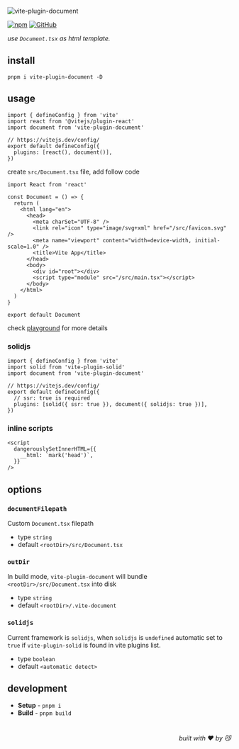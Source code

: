![vite-plugin-document](https://realme-ten.vercel.app/api/v1/banner?colorA=7c2d12&colorB=c2410c&textColor=fb923c&title=vite-plugin-document&subtitle=JiangWeixian&desc=Document.tsx%20as%20html%20template)

[![npm](https://img.shields.io/npm/v/vite-plugin-document)](https://github.com/JiangWeixian/vite-plugin-document) [![GitHub](https://img.shields.io/npm/l/vite-plugin-document)](https://github.com/JiangWeixian/vite-plugin-document) 

*use `Document.tsx` as html template.*

## install

```console
pnpm i vite-plugin-document -D
```

## usage

```tsx
import { defineConfig } from 'vite'
import react from '@vitejs/plugin-react'
import document from 'vite-plugin-document'

// https://vitejs.dev/config/
export default defineConfig({
  plugins: [react(), document()],
})
```

create `src/Document.tsx` file, add follow code

```tsx
import React from 'react'

const Document = () => {
  return (
    <html lang="en">
      <head>
        <meta charSet="UTF-8" />
        <link rel="icon" type="image/svg+xml" href="/src/favicon.svg" />
        <meta name="viewport" content="width=device-width, initial-scale=1.0" />
        <title>Vite App</title>
      </head>
      <body>
        <div id="root"></div>
        <script type="module" src="/src/main.tsx"></script>
      </body>
    </html>
  )
}

export default Document
```

check [playground](/examples/) for more details

### solidjs

```tsx
import { defineConfig } from 'vite'
import solid from 'vite-plugin-solid'
import document from 'vite-plugin-document'

// https://vitejs.dev/config/
export default defineConfig({
  // ssr: true is required
  plugins: [solid({ ssr: true }), document({ solidjs: true })],
})
```

### inline scripts

```tsx
<script
  dangerouslySetInnerHTML={{
    __html: `mark('head')`,
  }}
/>
```

## options

### `documentFilepath` 

Custom `Document.tsx` filepath

- type `string`
- default `<rootDir>/src/Document.tsx`

### `outDir`

In build mode, `vite-plugin-document` will bundle `<rootDir>/src/Document.tsx` into disk

- type `string`
- default `<rootDir>/.vite-document`

### `solidjs`

Current framework is `solidjs`, when `solidjs` is `undefined` automatic set to `true` if `vite-plugin-solid` is found in vite plugins list.

- type `boolean`
- default `<automatic detect>`

## development

- **Setup** - `pnpm i`
- **Build** - `pnpm build`

# 
<div align='right'>

*built with ❤️ by 😼*

</div>

